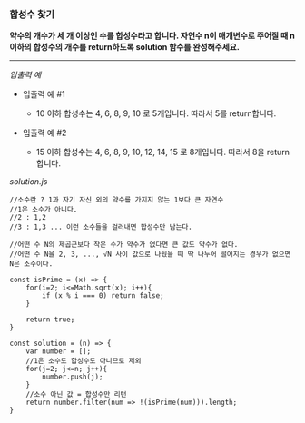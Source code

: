 ### 합성수 찾기

**약수의 개수가 세 개 이상인 수를 합성수라고 합니다. 자연수 n이 매개변수로 주어질 때 n이하의 합성수의 개수를 return하도록 solution 함수를 완성해주세요.**

---

_입출력 예_

- 입출력 예 #1

  - 10 이하 합성수는 4, 6, 8, 9, 10 로 5개입니다. 따라서 5를 return합니다.

- 입출력 예 #2

  - 15 이하 합성수는 4, 6, 8, 9, 10, 12, 14, 15 로 8개입니다. 따라서 8을 return합니다.

_solution.js_

```
//소수란 ? 1과 자기 자신 외의 약수를 가지지 않는 1보다 큰 자연수
//1은 소수가 아니다.
//2 : 1,2
//3 : 1,3 ... 이런 소수들을 걸러내면 합성수만 남는다.

//어떤 수 N의 제곱근보다 작은 수가 약수가 없다면 큰 값도 약수가 없다.
//어떤 수 N을 2, 3, ..., √N 사이 값으로 나눴을 때 딱 나누어 떨어지는 경우가 없으면 N은 소수이다.

const isPrime = (x) => {
    for(i=2; i<=Math.sqrt(x); i++){
        if (x % i === 0) return false;
    }

    return true;
}

const solution = (n) => {
    var number = [];
    //1은 소수도 합성수도 아니므로 제외
    for(j=2; j<=n; j++){
        number.push(j);
    }
    //소수 아닌 값 = 합성수만 리턴
    return number.filter(num => !(isPrime(num))).length;
}
```
